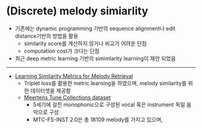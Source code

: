 # (Discrete) melody simiarlity
* 기존에는 dynamic programming 기반의 sequence alignment나 edit distance기반의 방법을 활용
    * similarity score를 계산하지 않거나 비교가 어려운 단점
    * computation cost가 크다는 단점
* 최근 deep metric learning 기반의 simimlarity learning이 제안 되었음
---
* [Learning Similarity Metrics for Melody Retrieval](http://archives.ismir.net/ismir2019/paper/000057.pdf)
    * Triplet loss를 활용한 metric learning을 하였으며, melody similarity를 위한 데이터셋을 제공함
    * [Meertens Tune Collections dataset](http://www.liederenbank.nl/mtc/)
        * 5세기에 걸친 monophonic으로 구성된 vocal 혹은 instrument 독일 음악으로 구성
        * MTC-FS-INST 2.0은 총 18109 melody를 가지고 있으며, 